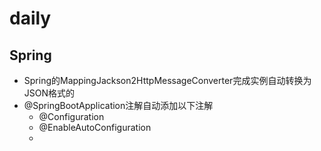 # daily

## Spring

- Spring的MappingJackson2HttpMessageConverter完成实例自动转换为JSON格式的
- @SpringBootApplication注解自动添加以下注解
  - @Configuration
  - @EnableAutoConfiguration
  - 